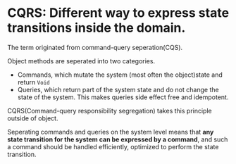 # CQRS: Different way to express state transitions inside the domain.

The term originated from command-query seperation(CQS).

Object methods are seperated into two categories.

- Commands, which mutate the system (most often the object)state and return `Void`
- Queries, which return part of the system state and do not change the state of the system. This makes queries side effect free and idempotent.

CQRS(Command-query responsibility segregation) takes this principle outside of object.

Seperating commands and queries on the system level means that **any state transition for the system can be expressed by a command**, and such a command should be handled efficiently, optimized to perform the state transition.
